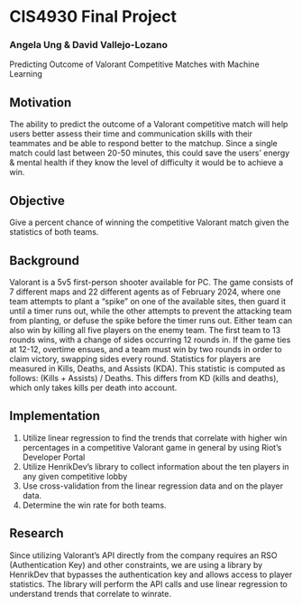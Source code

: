 # CIS4930 Final Project
### Angela Ung & David Vallejo-Lozano

Predicting Outcome of Valorant Competitive Matches with Machine Learning

## Motivation
The ability to predict the outcome of a Valorant competitive match will help users better assess their time and communication skills with their teammates and be able to respond better to the matchup.
Since a single match could last between 20-50 minutes, this could save the users’ energy & mental health if they know the level of difficulty it would be to achieve a win.

## Objective
Give a percent chance of winning the competitive Valorant match given the statistics of both teams.

## Background
Valorant is a 5v5 first-person shooter available for PC.
The game consists of 7 different maps and 22 different agents as of February 2024, where one team attempts to plant a “spike” on one of the available sites, then guard it until a timer runs out, while the other attempts to prevent the attacking team from planting, or defuse the spike before the timer runs out.
Either team can also win by killing all five players on the enemy team.
The first team to 13 rounds wins, with a change of sides occurring 12 rounds in.
If the game ties at 12-12, overtime ensues, and a team must win by two rounds in order to claim victory, swapping sides every round.
Statistics for players are measured in Kills, Deaths, and Assists (KDA).
This statistic is computed as follows: (Kills + Assists) / Deaths.
This differs from KD (kills and deaths), which only takes kills per death into account.

## Implementation
1. Utilize linear regression to find the trends that correlate with higher win percentages in a competitive Valorant game in general by using Riot’s Developer Portal
2. Utilize HenrikDev’s library to collect information about the ten players in any given competitive lobby
3. Use cross-validation from the linear regression data and on the player data.
4. Determine the win rate for both teams.

## Research
Since utilizing Valorant’s API directly from the company requires an RSO (Authentication Key) and other constraints, we are using a library by HenrikDev that bypasses the authentication key and allows access to player statistics.
The library will perform the API calls and use linear regression to understand trends that correlate to winrate.